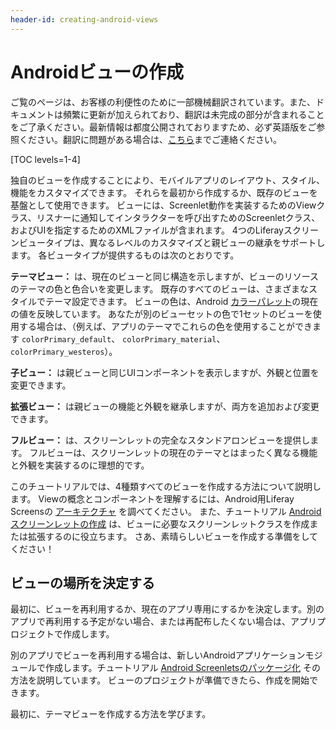 ```yaml
---
header-id: creating-android-views
---
```


# Androidビューの作成

<p class="alert alert-info"><span class="wysiwyg-color-blue120">ご覧のページは、お客様の利便性のために一部機械翻訳されています。また、ドキュメントは頻繁に更新が加えられており、翻訳は未完成の部分が含まれることをご了承ください。最新情報は都度公開されておりますため、必ず英語版をご参照ください。翻訳に問題がある場合は、<a href="mailto:support-content-jp@liferay.com">こちら</a>までご連絡ください。</span></p>

[TOC levels=1-4]

独自のビューを作成することにより、モバイルアプリのレイアウト、スタイル、機能をカスタマイズできます。 それらを最初から作成するか、既存のビューを基盤として使用できます。 ビューには、Screenlet動作を実装するためのViewクラス、リスナーに通知してインタラクターを呼び出すためのScreenletクラス、およびUIを指定するためのXMLファイルが含まれます。 4つのLiferayスクリーンビュータイプは、異なるレベルのカスタマイズと親ビューの継承をサポートします。 各ビュータイプが提供するものは次のとおりです。

**テーマビュー：** は、現在のビューと同じ構造を示しますが、ビューのリソースのテーマの色と色合いを変更します。 既存のすべてのビューは、さまざまなスタイルでテーマ設定できます。 ビューの色は、Android [カラーパレット](https://www.google.com/design/spec/style/color.html#color-color-palette)の現在の値を反映しています。 あなたが別のビューセットの色で1セットのビューを使用する場合は、（例えば、アプリのテーマでこれらの色を使用することができます `colorPrimary_default`、 `colorPrimary_material`、 `colorPrimary_westeros`）。

**子ビュー：** は親ビューと同じUIコンポーネントを表示しますが、外観と位置を変更できます。

**拡張ビュー：** は親ビューの機能と外観を継承しますが、両方を追加および変更できます。

**フルビュー：** は、スクリーンレットの完全なスタンドアロンビューを提供します。 フルビューは、スクリーンレットの現在のテーマとはまったく異なる機能と外観を実装するのに理想的です。

このチュートリアルでは、4種類すべてのビューを作成する方法について説明します。 Viewの概念とコンポーネントを理解するには、Android用Liferay Screensの [アーキテクチャ](/docs/7-1/tutorials/-/knowledge_base/t/architecture-of-liferay-screens-for-android) を調べてください。 また、チュートリアル [Androidスクリーンレットの作成](/docs/7-1/tutorials/-/knowledge_base/t/creating-android-screenlets) は、ビューに必要なスクリーンレットクラスを作成または拡張するのに役立ちます。 さあ、素晴らしいビューを作成する準備をしてください！

## ビューの場所を決定する

最初に、ビューを再利用するか、現在のアプリ専用にするかを決定します。別のアプリで再利用する予定がない場合、または再配布したくない場合は、アプリプロジェクトで作成します。

別のアプリでビューを再利用する場合は、新しいAndroidアプリケーションモジュールで作成します。チュートリアル [Android Screenletsのパッケージ化](/docs/7-1/tutorials/-/knowledge_base/t/packaging-your-screenlets) その方法を説明しています。 ビューのプロジェクトが準備できたら、作成を開始できます。

最初に、テーマビューを作成する方法を学びます。
